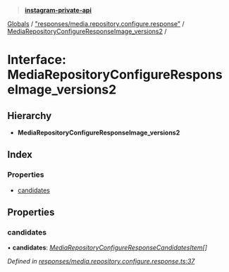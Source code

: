 > **[instagram-private-api](../README.md)**

[Globals](../README.md) / ["responses/media.repository.configure.response"](../modules/_responses_media_repository_configure_response_.md) / [MediaRepositoryConfigureResponseImage_versions2](_responses_media_repository_configure_response_.mediarepositoryconfigureresponseimage_versions2.md) /

# Interface: MediaRepositoryConfigureResponseImage_versions2

## Hierarchy

* **MediaRepositoryConfigureResponseImage_versions2**

## Index

### Properties

* [candidates](_responses_media_repository_configure_response_.mediarepositoryconfigureresponseimage_versions2.md#candidates)

## Properties

###  candidates

• **candidates**: *[MediaRepositoryConfigureResponseCandidatesItem](_responses_media_repository_configure_response_.mediarepositoryconfigureresponsecandidatesitem.md)[]*

*Defined in [responses/media.repository.configure.response.ts:37](https://github.com/dilame/instagram-private-api/blob/3e16058/src/responses/media.repository.configure.response.ts#L37)*